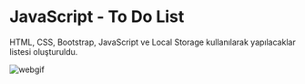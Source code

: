# JavaScript - To Do List
HTML, CSS, Bootstrap, JavaScript ve Local Storage kullanılarak yapılacaklar listesi oluşturuldu.

![webgif](https://user-images.githubusercontent.com/95178772/158211363-2217c8c9-5da6-465e-85b5-0bb89fdbe339.gif)
